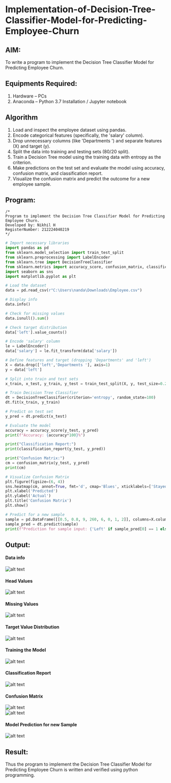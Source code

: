 # Implementation-of-Decision-Tree-Classifier-Model-for-Predicting-Employee-Churn

## AIM:
To write a program to implement the Decision Tree Classifier Model for Predicting Employee Churn.

## Equipments Required:
1. Hardware – PCs
2. Anaconda – Python 3.7 Installation / Jupyter notebook

## Algorithm
1. Load and inspect the employee dataset using pandas.
2. Encode categorical features (specifically, the 'salary' column).
3. Drop unnecessary columns (like 'Departments ') and separate features (X) and target (y).
4. Split the data into training and testing sets (80/20 split).
5. Train a Decision Tree model using the training data with entropy as the criterion.
6. Make predictions on the test set and evaluate the model using accuracy, confusion matrix, and classification report.
7. Visualize the confusion matrix and predict the outcome for a new employee sample.

## Program:
```
/*
Program to implement the Decision Tree Classifier Model for Predicting Employee Churn.
Developed by: Nikhil H
RegisterNumber: 212224040219
*/
```

```python
# Import necessary libraries
import pandas as pd
from sklearn.model_selection import train_test_split
from sklearn.preprocessing import LabelEncoder
from sklearn.tree import DecisionTreeClassifier
from sklearn.metrics import accuracy_score, confusion_matrix, classification_report
import seaborn as sns
import matplotlib.pyplot as plt
```

```python
# Load the dataset
data = pd.read_csv(r"C:\Users\nanda\Downloads\Employee.csv")
```

```python
# Display info
data.info()
```

```python
# Check for missing values
data.isnull().sum()
```

```python
# Check target distribution
data['left'].value_counts()
```

```python
# Encode 'salary' column
le = LabelEncoder()
data['salary'] = le.fit_transform(data['salary'])
```

```python
# Define features and target (dropping 'Departments' and 'left')
X = data.drop(['left','Departments '], axis=1)
y = data['left']
```

```python
# Split into train and test sets
x_train, x_test, y_train, y_test = train_test_split(X, y, test_size=0.2, random_state=100)
```

```python
# Train Decision Tree Classifier
dt = DecisionTreeClassifier(criterion='entropy', random_state=100)
dt.fit(x_train, y_train)
```

```python
# Predict on test set
y_pred = dt.predict(x_test)
```

```python
# Evaluate the model
accuracy = accuracy_score(y_test, y_pred)
print(f"Accuracy: {accuracy*100}%")
```

```python
print("Classification Report:")
print(classification_report(y_test, y_pred))
```

```python
print("Confusion Matrix:")
cm = confusion_matrix(y_test, y_pred)
print(cm)
```

```python
# Visualize Confusion Matrix
plt.figure(figsize=(6, 4))
sns.heatmap(cm, annot=True, fmt='d', cmap='Blues', xticklabels=['Stayed', 'Left'], yticklabels=['Stayed', 'Left'])
plt.xlabel('Predicted')
plt.ylabel('Actual')
plt.title('Confusion Matrix')
plt.show()
```

```python
# Predict for a new sample
sample = pd.DataFrame([[0.5, 0.8, 9, 260, 6, 0, 1, 2]], columns=X.columns)
sample_pred = dt.predict(sample)
print(f"Prediction for sample input: {'Left' if sample_pred[0] == 1 else 'Stayed'}")
```

## Output:

#### Data info
![alt text](image.png)  

#### Head Values
![alt text](image-1.png)  

#### Missing Values
![alt text](image-2.png)  

#### Target Value Distribution
![alt text](image-3.png)  

#### Training the Model
![alt text](image-4.png)  

#### Classification Report
![alt text](image-5.png)  

#### Confusion Matrix
![alt text](image-6.png)  
![alt text](image-7.png)  

#### Model Prediction for new Sample
![alt text](image-8.png)  

## Result:
Thus the program to implement the  Decision Tree Classifier Model for Predicting Employee Churn is written and verified using python programming.
